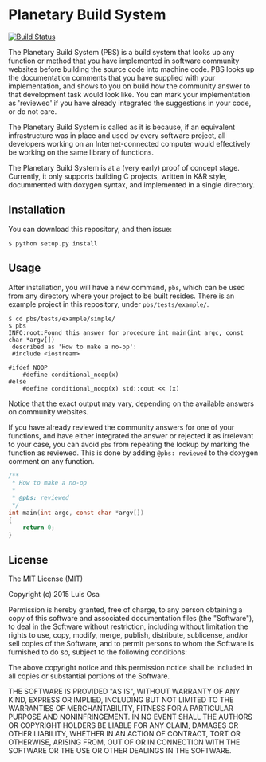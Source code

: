 Planetary Build System
======================

[![Build Status](https://travis-ci.org/NacionLumpen/pbs.svg)](https://travis-ci.org/NacionLumpen/pbs)

The Planetary Build System (PBS) is a build system that looks up any function
or method that you have implemented in software community websites before
building the source code into machine code. PBS looks up the documentation
comments that you have supplied with your implementation, and shows to you on
build how the community answer to that development task would look like. You
can mark your implementation as 'reviewed' if you have already integrated the
suggestions in your code, or do not care.

The Planetary Build System is called as it is because, if an equivalent
infrastructure was in place and used by every software project, all developers
working on an Internet-connected computer would effectively be working on the
same library of functions.

The Planetary Build System is at a (very early) proof of concept stage.
Currently, it only supports building C projects, written in K&R style,
docummented with doxygen syntax, and implemented in a single directory.

## Installation

You can download this repository, and then issue:

    $ python setup.py install

## Usage

After installation, you will have a new command, `pbs`, which can be used from
any directory where your project to be built resides. There is an example
project in this repository, under `pbs/tests/example/`.

    $ cd pbs/tests/example/simple/
    $ pbs
    INFO:root:Found this answer for procedure int main(int argc, const char *argv[])
     described as 'How to make a no-op':
     #include <iostream>
    
    #ifdef NOOP
        #define conditional_noop(x)
    #else
        #define conditional_noop(x) std::cout << (x)

Notice that the exact output may vary, depending on the available answers on
community websites.

If you have already reviewed the community answers for one of your functions,
and have either integrated the answer or rejected it as irrelevant to your
case, you can avoid `pbs` from repeating the lookup by marking the function as
reviewed. This is done by adding `@pbs: reviewed` to the doxygen comment on any
function.

```c
/**
 * How to make a no-op
 *
 * @pbs: reviewed
 */
int main(int argc, const char *argv[])
{
    return 0;
}
```

## License

The MIT License (MIT)

Copyright (c) 2015 Luis Osa

Permission is hereby granted, free of charge, to any person obtaining a copy
of this software and associated documentation files (the "Software"), to deal
in the Software without restriction, including without limitation the rights
to use, copy, modify, merge, publish, distribute, sublicense, and/or sell
copies of the Software, and to permit persons to whom the Software is
furnished to do so, subject to the following conditions:

The above copyright notice and this permission notice shall be included in all
copies or substantial portions of the Software.

THE SOFTWARE IS PROVIDED "AS IS", WITHOUT WARRANTY OF ANY KIND, EXPRESS OR
IMPLIED, INCLUDING BUT NOT LIMITED TO THE WARRANTIES OF MERCHANTABILITY,
FITNESS FOR A PARTICULAR PURPOSE AND NONINFRINGEMENT. IN NO EVENT SHALL THE
AUTHORS OR COPYRIGHT HOLDERS BE LIABLE FOR ANY CLAIM, DAMAGES OR OTHER
LIABILITY, WHETHER IN AN ACTION OF CONTRACT, TORT OR OTHERWISE, ARISING FROM,
OUT OF OR IN CONNECTION WITH THE SOFTWARE OR THE USE OR OTHER DEALINGS IN THE
SOFTWARE.
